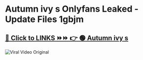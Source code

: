
 # Autumn ivy s Onlyfans Leaked - Update Files 1gbjm

## <h2><a href="https://clipsfans.com/Autumn_ivy_s&ref=git">🔗 Click to LINKS ⏩⏩ 👉 🟢 Autumn ivy s </a></h2>

<a href="https://clipsfans.com/Autumn_ivy_s&ref=git" rel="nofollow" data-target="animated-image.originalLink"><img src="https://i.ibb.co.com/xMMVF88/686577567.gif" alt="Viral Video Original" style="max-width: 100%; display: inline-block;" data-target="animated-image.originalImage"></a>

